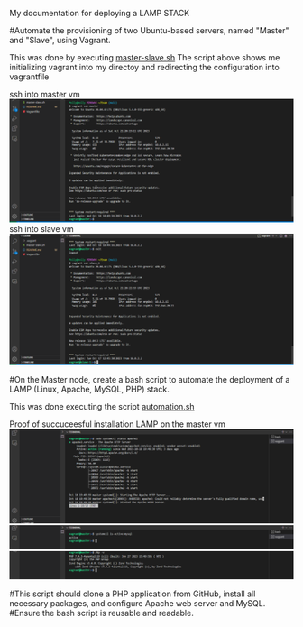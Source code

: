 My documentation for deploying a LAMP STACK

#Automate the provisioning of two Ubuntu-based servers, named "Master" and "Slave", using Vagrant.

This was done by executing [master-slave.sh](https://github.com/molly8213/Altexam/blob/main/master-slave.sh)
The script above shows me initializing vagrant into my directoy and redirecting the configuration into vagrantfile

ssh into master vm
![master vm](./images/image2.png)
ssh into slave vm
![slave vm](./images/image3.png)

#On the Master node, create a bash script to automate the deployment of a LAMP (Linux, Apache, MySQL, PHP) stack.

This was done executing the script [automation.sh](https://github.com/molly8213/Altexam/blob/main/automation.sh)

Proof of succuceesful installation LAMP on the master vm
![apache2](./images/image4.png)
![mysql](./images/image5.png)
![php](./images/image6.png)

#This script should clone a PHP application from GitHub, install all necessary packages, and configure Apache web server and MySQL. 
#Ensure the bash script is reusable and readable.
